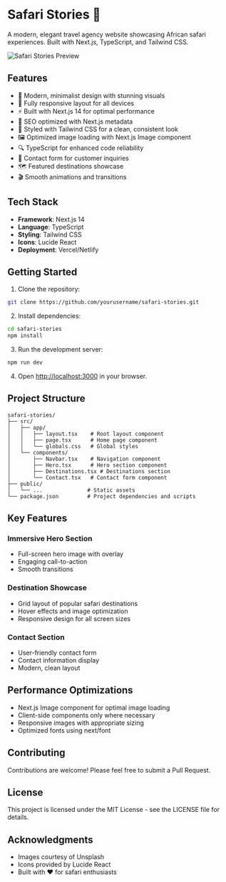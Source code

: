 # Safari Stories 🦁

A modern, elegant travel agency website showcasing African safari experiences. Built with Next.js, TypeScript, and Tailwind CSS.

![Safari Stories Preview](https://images.unsplash.com/photo-1516426122078-c23e76319801?auto=format&fit=crop&q=80)

## Features

- 🎨 Modern, minimalist design with stunning visuals
- 📱 Fully responsive layout for all devices
- ⚡ Built with Next.js 14 for optimal performance
- 🎯 SEO optimized with Next.js metadata
- 💅 Styled with Tailwind CSS for a clean, consistent look
- 🖼️ Optimized image loading with Next.js Image component
- 🔍 TypeScript for enhanced code reliability
- 📝 Contact form for customer inquiries
- 🗺️ Featured destinations showcase
- 🎬 Smooth animations and transitions

## Tech Stack

- **Framework**: Next.js 14
- **Language**: TypeScript
- **Styling**: Tailwind CSS
- **Icons**: Lucide React
- **Deployment**: Vercel/Netlify

## Getting Started

1. Clone the repository:
```bash
git clone https://github.com/yourusername/safari-stories.git
```

2. Install dependencies:
```bash
cd safari-stories
npm install
```

3. Run the development server:
```bash
npm run dev
```

4. Open [http://localhost:3000](http://localhost:3000) in your browser.

## Project Structure

```
safari-stories/
├── src/
│   ├── app/
│   │   ├── layout.tsx    # Root layout component
│   │   ├── page.tsx      # Home page component
│   │   └── globals.css   # Global styles
│   └── components/
│       ├── Navbar.tsx    # Navigation component
│       ├── Hero.tsx      # Hero section component
│       ├── Destinations.tsx # Destinations section
│       └── Contact.tsx   # Contact form component
├── public/
│   └── ...              # Static assets
└── package.json         # Project dependencies and scripts
```

## Key Features

### Immersive Hero Section
- Full-screen hero image with overlay
- Engaging call-to-action
- Smooth transitions

### Destination Showcase
- Grid layout of popular safari destinations
- Hover effects and image optimization
- Responsive design for all screen sizes

### Contact Section
- User-friendly contact form
- Contact information display
- Modern, clean layout

## Performance Optimizations

- Next.js Image component for optimal image loading
- Client-side components only where necessary
- Responsive images with appropriate sizing
- Optimized fonts using next/font

## Contributing

Contributions are welcome! Please feel free to submit a Pull Request.

## License

This project is licensed under the MIT License - see the LICENSE file for details.

## Acknowledgments

- Images courtesy of Unsplash
- Icons provided by Lucide React
- Built with ❤️ for safari enthusiasts
